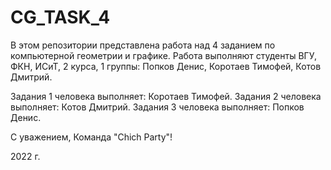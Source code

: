 # CG_TASK_4

В этом репозитории представлена работа над 4 заданием по компьютерной геометрии и графике.
Работа выполняют студенты ВГУ, ФКН, ИСиТ, 2 курса, 1 группы: Попков Денис, Коротаев Тимофей, Котов Дмитрий.

Задания 1 человека выполняет: Коротаев Тимофей.
Задания 2 человека выполняет: Котов Дмитрий.
Задания 3 человека выполняет: Попков Денис.

С уважением,
Команда "Chich Party"!

2022 г.
